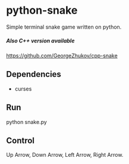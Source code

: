 # python-snake
Simple terminal snake game written on python.

##### Also C++ version available
https://github.com/GeorgeZhukov/cpp-snake

## Dependencies
* curses

## Run
python snake.py

## Control
Up Arrow, Down Arrow, Left Arrow, Right Arrow.
